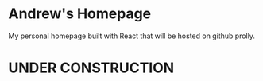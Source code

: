 # Andrew's Homepage
My personal homepage built with React that will be hosted on github prolly. 

# UNDER CONSTRUCTION
